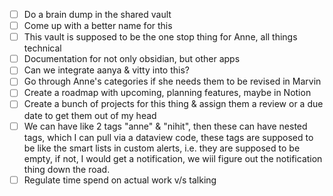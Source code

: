 - [ ] Do a brain dump in the shared vault
- [ ] Come up with a better name for this
- [ ] This vault is supposed to be the one stop thing for Anne, all things technical
- [ ] Documentation for not only obsidian, but other apps
- [ ] Can we integrate aanya & vitty into this?
- [ ] Go through Anne's categories if she needs them to be revised in Marvin
- [ ] Create a roadmap with upcoming, planning features, maybe in Notion
- [ ] Create a bunch of projects for this thing & assign them a review or a due date to get them out of my head
- [ ] We can have like 2 tags "anne" & "nihit", then these can have nested tags, which I can pull via a dataview code, these tags are supposed to be like the smart lists in custom alerts, i.e. they are supposed to be empty, if not, I would get a notification, we wiil figure out the notification thing down the road.
- [ ] Regulate time spend on actual work v/s talking